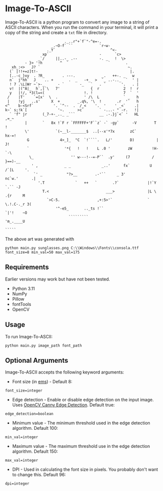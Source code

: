 # Image-To-ASCII
Image-To-ASCII is a python program to convert any image to a string of ASCII characters. When you run the command in your terminal, it will print a copy of the string and create a `txt` file in directory.

```
                           ._..r"+`f`"-^e=-.                                    
                     _.~O-f` ``            `r~w-                                
                   ._Y`                         ^<-                             
                 xp`                       -      `c>                           
               _`/     ||..-_ .--          -. _   !  \>                         
         - }> '!h        ^  `                  `       .                        
   xh_:<>   J? `                                        ~.                      
  (` |!!+=z]t!-                                          |.                     
  [..-c_}xy  . ?R_        . ---.            _.   ++-. _   w                     
  n`  j"hh`  J    .. +       .  _   -+_  >  `_ ..-.._  `  ' |                   
  ! 7 .\L|Wr ~`>-_      - `       -_   `   . `       '.   . |                   
  v!  |(^A|_  h`,|`\   7'              {  r           2  !  r                   
  y   |!/, *3(l=<(                  !. !              7  `  '                   
 /    |T'    `=[x'  \  .            ' /\  L           ` _   h                   
 |    !yj   ..s'     X  +        _.q%, '\  !       .r  '`   h                   
<^    b-<Srf`         '. `^--  .  /_<    '.  '    ' _<`    .|                   
k~` s;!k`[              '~.      >c`       ` -...- " -r.   !|                   
  ` 'f" jr       (_7-+-_.._ _```           __ .-.}j`<` '   HL       ,=_~        
         |       `   8x !`F r `FFFFFF+'F``z` -` -gy`      -V        T   !       
         \'            `(~__l-_______$  ..[--x'*7x       zC`        hx-=!       
          G              4>_]_  "C  `!````.   L/'        D)          | J!       
          `                '*{   !   !    L .0 '        zW         !H-`-\       
           \_                 '' w---!--=-P``  .y'     (7          /  }==)-__   
            ' ,            _ _              _..'      fx`         U /`[L     '. 
             `' _           "?>__        .-'``     _ 3'          nc`w.'      .| 
               '.T              `   ++   `       .?`             |!`Y  `.`` -J  
                 T.<                          ___>               |L \ .{r     M 
                   `>C-5.                 ,+:5>'`                ` \.!.C-._r 3( 
                       '^-e5_       .._ts !``                      `|'!    ~O   
                             `````````                              'm_.____U   
                                                                       `````    

```

The above art was generated with 
```
python main.py sunglasses.png C:\\Windows\\Fonts\\consola.ttf font_size=8 min_val=50 max_val=175
```

## Requirements
Earlier versions may work but have not been tested.
 - Python 3.11
 - NumPy
 - Pillow
 - fontTools
 - OpenCV

## Usage
To run Image-To-ASCII:
```
python main.py image_path font_path
```

## Optional Arguments
Image-To-ASCII accepts the following keyword arguments:

 - Font size (in [ems](https://en.wikipedia.org/wiki/Em_(typography))) - Default 8:
```
font_size=integer
```

 - Edge detection - Enable or disable edge detection on the input image. Uses [OpenCV Canny Edge Detection](https://docs.opencv.org/3.4/da/d22/tutorial_py_canny.html). Default true:
 ```
 edge_detection=boolean
 ```

 - Minimum value - The minimum threshold used in the edge detection algorithm. Default 100:
```
min_val=integer
```

 - Maximum value - The maximum threshold use in the edge detection algorithm. Default 150:
```
max_val=integer
```

 - DPI - Used in calculating the font size in pixels. You probably don't want to change this. Default 96:
```
dpi=integer
```
